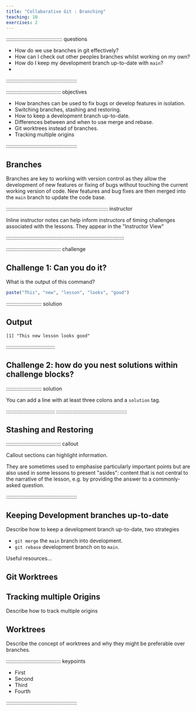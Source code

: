 ```yaml
---
title: "Collaborative Git : Branching"
teaching: 10
exercises: 2
---
```


:::::::::::::::::::::::::::::::::::::: questions

- How do we use branches in git effectively?
- How can I check out other peoples branches whilst working on my own?
- How do I keep my development branch up-to-date with `main`?
-

::::::::::::::::::::::::::::::::::::::::::::::::

::::::::::::::::::::::::::::::::::::: objectives

- How branches can be used to fix bugs or develop features in isolation.
- Switching branches, stashing and restoring.
- How to keep a development branch up-to-date.
- Differences between and when to use merge and rebase.
- Git worktrees instead of branches.
- Tracking multiple origins

::::::::::::::::::::::::::::::::::::::::::::::::

## Branches

Branches are key to working with version control as they allow the development of new features or fixing of bugs without
touching the current working version of code. New features and bug fixes are then merged into the `main` branch to
update the code base.



::::::::::::::::::::::::::::::::::::::::::::::::::::::::::::::::::::: instructor

Inline instructor notes can help inform instructors of timing challenges
associated with the lessons. They appear in the "Instructor View"

::::::::::::::::::::::::::::::::::::::::::::::::::::::::::::::::::::::::::::::::

::::::::::::::::::::::::::::::::::::: challenge

## Challenge 1: Can you do it?

What is the output of this command?

```r
paste("This", "new", "lesson", "looks", "good")
```

:::::::::::::::::::::::: solution

## Output

```output
[1] "This new lesson looks good"
```

:::::::::::::::::::::::::::::::::

## Challenge 2: how do you nest solutions within challenge blocks?

:::::::::::::::::::::::: solution

You can add a line with at least three colons and a `solution` tag.

:::::::::::::::::::::::::::::::::
::::::::::::::::::::::::::::::::::::::::::::::::


## Stashing and Restoring

::::::::::::::::::::::::::::::::::::: callout

Callout sections can highlight information.

They are sometimes used to emphasise particularly important points
but are also used in some lessons to present "asides":
content that is not central to the narrative of the lesson,
e.g. by providing the answer to a commonly-asked question.

::::::::::::::::::::::::::::::::::::::::::::::::

## Keeping Development branches up-to-date

Describe how to keep a development branch up-to-date, two strategies

+ `git merge` the `main` branch into development.
+ `git rebase` development branch on to `main`.

Useful resources...

## Git Worktrees

## Tracking multiple Origins

Describe how to track multiple origins

## Worktrees

Describe the concept of worktrees and why they might be preferable over branches.


::::::::::::::::::::::::::::::::::::: keypoints

- First
- Second
- Third
- Fourth

::::::::::::::::::::::::::::::::::::::::::::::::
